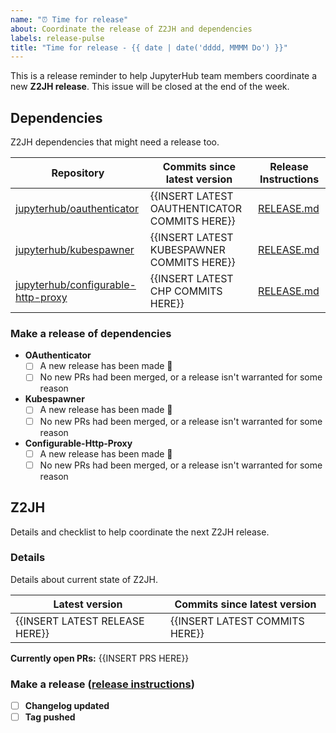 ```yaml
---
name: "⏰ Time for release"
about: Coordinate the release of Z2JH and dependencies 
labels: release-pulse
title: "Time for release - {{ date | date('dddd, MMMM Do') }}"
---
```


This is a release reminder to help JupyterHub team members coordinate a new **Z2JH release**. This issue will be closed at the end of the week.

## Dependencies
Z2JH dependencies that might need a release too.

| Repository | Commits since latest version | Release Instructions |
| --- | --- |  --- |
| [jupyterhub/oauthenticator](https://github.com/jupyterhub/oauthenticator) | {{INSERT LATEST OAUTHENTICATOR COMMITS HERE}} | [RELEASE.md](https://github.com/jupyterhub/oauthenticator/blob/master/RELEASE.md) |
| [jupyterhub/kubespawner](https://github.com/jupyterhub/kubespawner) | {{INSERT LATEST KUBESPAWNER COMMITS HERE}} | [RELEASE.md](https://github.com/jupyterhub/kubespawner/blob/master/RELEASE.md) |
| [jupyterhub/configurable-http-proxy](https://github.com/jupyterhub/configurable-http-proxy) | {{INSERT LATEST CHP COMMITS HERE}} | [RELEASE.md](https://github.com/jupyterhub/configurable-http-proxy/blob/main/RELEASE.md) |

### Make a release of dependencies

- **OAuthenticator**
    - [ ] A new release has been made 🎉
    - [ ] No new PRs had been merged, or a release isn't warranted for some reason
- **Kubespawner**
    - [ ] A new release has been made 🎉
    - [ ] No new PRs had been merged, or a release isn't warranted for some reason
- **Configurable-Http-Proxy**
    - [ ] A new release has been made 🎉
    - [ ] No new PRs had been merged, or a release isn't warranted for some reason

## Z2JH
Details and checklist to help coordinate the next Z2JH release.

### Details
Details about current state of Z2JH.

| Latest version | Commits since latest version |
| --- | --- |
| {{INSERT LATEST RELEASE HERE}} | {{INSERT LATEST COMMITS HERE}} |

**Currently open PRs:**
{{INSERT PRS HERE}}

### Make a release ([release instructions](https://github.com/jupyterhub/zero-to-jupyterhub-k8s/blob/master/RELEASE.md#release-process))
- [ ] **Changelog updated**
- [ ] **Tag pushed**

